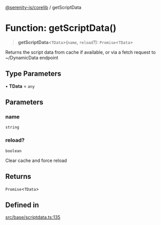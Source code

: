 [@serenity-is/corelib](../README.md) / getScriptData

# Function: getScriptData()

> **getScriptData**\<`TData`\>(`name`, `reload`?): `Promise`\<`TData`\>

Returns the script data from cache if available, or via a fetch
request to ~/DynamicData endpoint

## Type Parameters

• **TData** = `any`

## Parameters

### name

`string`

### reload?

`boolean`

Clear cache and force reload

## Returns

`Promise`\<`TData`\>

## Defined in

[src/base/scriptdata.ts:135](https://github.com/serenity-is/serenity/blob/master/packages/corelib/src/base/scriptdata.ts#L135)
